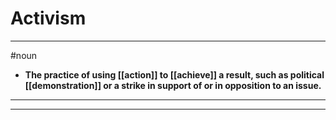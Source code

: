 # Activism
---
#noun
- **The practice of using [[action]] to [[achieve]] a result, such as political [[demonstration]] or a strike in support of or in opposition to an issue.**
---
---

